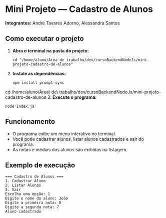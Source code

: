 # Mini Projeto — Cadastro de Alunos

**Integrantes:** André Tavares Adorno, Alessandra Santos

## Como executar o projeto

1. **Abra o terminal na pasta do projeto:**
   ```
   cd "/home/aluno/Área de trabalho/dev/cursoBackendNodeJs/mini-projeto-cadastro-de-alunos"
   ```

2. **Instale as dependências:**
   ```
   npm install prompt-sync
   ```
cd /home/aluno/Área\ de\ trabalho/dev/cursoBackendNodeJs/mini-projeto-cadastro-de-alunos
3. **Execute o programa:**
   ```
   node index.js
   ```

## Funcionamento

- O programa exibe um menu interativo no terminal.
- Você pode cadastrar alunos, listar alunos cadastrados e sair do programa.
- As notas e médias dos alunos são exibidas na listagem.

## Exemplo de execução

```
=== Cadastro de Alunos ===
1. Cadastrar Aluno
2. Listar Alunos
3. Sair
Escolha uma opção: 1
Digite o nome do aluno: João
Digite a primeira nota: 8
Digite a segunda nota: 7
Aluno cadastrado